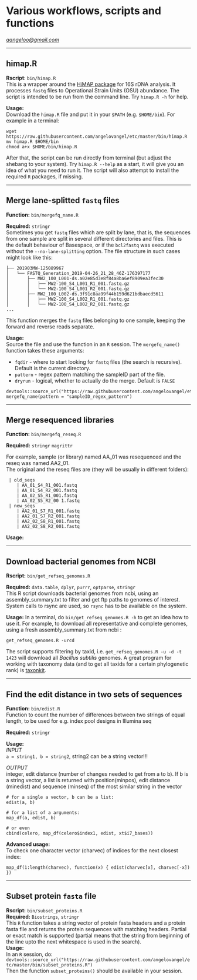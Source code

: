 # Various workflows, scripts and functions

*aangeloo@gmail.com*

***

## himap.R

**Rscript**: `bin/himap.R`   
This is a wrapper around the [HiMAP package](https://www.biorxiv.org/content/10.1101/565572v1) for 16S rDNA analysis. It processes `fastq` files to Operational Strain Units (OSU) abundance. The script is intended to be run from the command line. Try `himap.R -h` for help.   

**Usage:**   
Download the `himap.R` file and put it in your `$PATH` (e.g. `$HOME/bin`). For example in a terminal:   

```{r}
wget https://raw.githubusercontent.com/angelovangel/etc/master/bin/himap.R
mv himap.R $HOME/bin
chmod a+x $HOME/bin/himap.R
```

After that, the script can be run directly from terminal (but adjust the shebang to your system). Try `himap.R --help` as a start, it will give you an idea of what you need to run it. The script will also attempt to install the required `R` packages, if missing.

***

## Merge lane-splitted `fastq` files

**Function:** `bin/mergefq_name.R`   

**Required:** `stringr`   
Sometimes you get `fastq` files which are split by lane, that is, the sequences from one sample are split in several different directories and files. This is the default behaviour of Basespace, or if the `bcl2fastq` was executed without the `--no-lane-splitting` option. The file structure in such cases might look like this:

```
├── 201903MW-125089967
│   └── FASTQ_Generation_2019-04-26_21_28_46Z-176397177
│       ├── MW2_100_L001-ds.a02e85d3e8f84a8ba6ef8909ea3fec30
│       │   ├── MW2-100_S4_L001_R1_001.fastq.gz
│       │   └── MW2-100_S4_L001_R2_001.fastq.gz
│       ├── MW2_100_L002-ds.3f91c8aa99f44b159d621bdbaecd5611
│       │   ├── MW2-100_S4_L002_R1_001.fastq.gz
│       │   └── MW2-100_S4_L002_R2_001.fastq.gz
...
```

This function merges the `fastq` files belonging to one sample, keeping the forward and reverse reads separate.

**Usage:**   
Source the file and use the function in an `R` session. The `mergefq_name()` function takes these arguments:   

- `fqdir` - where to start looking for `fastq` files (the search is recursive). Default is the current directory.     
- `pattern` - regex pattern matching the sampleID part of the file.    
- `dryrun` - logical, whether to actually do the merge. Default is `FALSE`      

```{r}
devtools::source_url("https://raw.githubusercontent.com/angelovangel/etc/master/bin/mergefq_name.R") 
mergefq_name(pattern = "sampleID_regex_pattern")
```

***

## Merge resequenced libraries

**Function:** `bin/mergefq_reseq.R`       

**Required:**  `stringr` `magrittr`   

For example, sample (or library) named AA_01 was resequenced and the reseq was named AA2_01.   
The original and the reseq files are (they will be usually in different folders):   

```
 | old_seqs
    | AA_01_S4_R1_001.fastq
    | AA_01_S4_R2_001.fastq
    | AA_02_S5_R1_001.fastq
    | AA_02_S5_R2_00 1.fastq
 | new_seqs
    | AA2_01_S7_R1_001.fastq
    | AA2_01_S7_R2_001.fastq
    | AA2_02_S8_R1_001.fastq
    | AA2_02_S8_R2_001.fastq
```

**Usage:**   

***

## Download bacterial genomes from NCBI

**Rscript:** `bin/get_refseq_genomes.R`   

**Required:** `data.table`, `dplyr`, `purrr`, `optparse`, `stringr`   
This R script downloads bacterial genomes from ncbi, using an assembly_summary.txt to filter and get ftp paths to genomes of interest. System calls to rsync are used, so `rsync` has to be available on the system.   

**Usage:**
In a terminal, do `bin/get_refseq_genomes.R -h` to get an idea how to use it. For example, to download all representative and complete genomes, using a fresh assembly_summary.txt from ncbi : 

```
get_refseq_genomes.R -urcd
```

The script supports filtering by taxid, i.e. `get_refseq_genomes.R -u -d -t 1423` will download all *Bacillus subtilis* genomes. A great program for working with taxonomy data (and to get all taxids for a certain phylogenetic rank) is [taxonkit](https://github.com/shenwei356/taxonkit).


***

## Find the edit distance in two sets of sequences

**Function:** `bin/edist.R`   
Function to count the number of differences between two strings of equal length, to be used for e.g. 
index pool designs in Illumina seq

**Required:** `stringr`

**Usage:**   
*INPUT*   
`a = string1, b = string2`, string2 can be a string vector!!!

*OUTPUT*   
integer, edit distance (number of changes needed to get from a to b). If b is a string vector, a list is returned with position(minpos), edit distance (minedist) and sequence (minseq) of the most similar string in the vector

```
# for a single a vector, b can be a list:
edist(a, b)

# for a list of a arguments:
map_df(a, edist, b) 

# or even 
cbind(celero, map_df(celero$index1, edist, xt$i7_bases))
```

**Advanced usage:**   
To check one character vector (charvec) of indices for the next closest index:

```
map_df(1:length(charvec), function(x) { edist(charvec[x], charvec[-x]) })
```

***

## Subset protein `fasta` file

**Rscript:** `bin/subset_proteins.R`   
**Required:** `Biostrings`, `stringr`   
This `R` function takes a string vector of protein fasta headers and a protein fasta file and returns the protein sequences with matching headers. Partial or exact match is supported (partial means that the string from beginning of the line upto the next whitespace is used in the search).   
**Usage:**   
In an `R` session, do:
`devtools::source_url("https://raw.githubusercontent.com/angelovangel/etc/master/bin/subset_proteins.R")`   
Then the function `subset_proteins()` should be available in your session.
